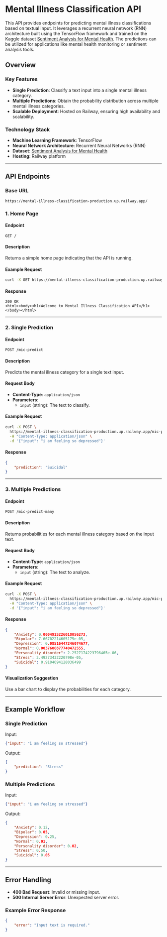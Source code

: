# Mental Illness Classification API

This API provides endpoints for predicting mental illness classifications based on textual input. It leverages a recurrent neural network (RNN) architecture built using the TensorFlow framework and trained on the Kaggle dataset [Sentiment Analysis for Mental Health](https://www.kaggle.com/datasets/suchintikasarkar/sentiment-analysis-for-mental-health). The predictions can be utilized for applications like mental health monitoring or sentiment analysis tools.

## Overview

### Key Features
- **Single Prediction**: Classify a text input into a single mental illness category.
- **Multiple Predictions**: Obtain the probability distribution across multiple mental illness categories.
- **Scalable Deployment**: Hosted on Railway, ensuring high availability and scalability.

### Technology Stack
- **Machine Learning Framework**: TensorFlow
- **Neural Network Architecture**: Recurrent Neural Networks (RNN)
- **Dataset**: [Sentiment Analysis for Mental Health](https://www.kaggle.com/datasets/suchintikasarkar/sentiment-analysis-for-mental-health)
- **Hosting**: Railway platform

---

## API Endpoints

### Base URL
```
https://mental-illness-classification-production.up.railway.app/
```

### 1. Home Page
#### Endpoint
```
GET /
```
#### Description
Returns a simple home page indicating that the API is running.
#### Example Request
```bash
curl -X GET https://mental-illness-classification-production.up.railway.app/
```
#### Response
```
200 OK
<html><body><h1>Welcome to Mental Illness Classification API</h1></body></html>
```

---

### 2. Single Prediction
#### Endpoint
```
POST /mic-predict
```
#### Description
Predicts the mental illness category for a single text input.
#### Request Body
- **Content-Type**: `application/json`
- **Parameters**:
  - `input` (string): The text to classify.
#### Example Request
```bash
curl -X POST \
  https://mental-illness-classification-production.up.railway.app/mic-predict \
  -H "Content-Type: application/json" \
  -d '{"input": "i am feeling so depressed"}'
```
#### Response
```json
{
    "prediction": "Suicidal"
}
```

---

### 3. Multiple Predictions
#### Endpoint
```
POST /mic-predict-many
```
#### Description
Returns probabilities for each mental illness category based on the input text.
#### Request Body
- **Content-Type**: `application/json`
- **Parameters**:
  - `input` (string): The text to analyze.
#### Example Request
```bash
curl -X POST \
  https://mental-illness-classification-production.up.railway.app/mic-predict-many \
  -H "Content-Type: application/json" \
  -d '{"input": "i am feeling so depressed"}'
```
#### Response
```json
{
    "Anxiety": 0.0004915226018056273,
    "Bipolar": 7.66702214605175e-05,
    "Depression": 0.08516447246074677,
    "Normal": 0.0037606877740472555,
    "Personality disorder": 2.2527174223796465e-06,
    "Stress": 3.49273432220798e-05,
    "Suicidal": 0.9104694128036499
}
```
#### Visualization Suggestion
Use a bar chart to display the probabilities for each category.

---

## Example Workflow
### Single Prediction
Input:
```json
{"input": "i am feeling so stressed"}
```
Output:
```json
{
    "prediction": "Stress"
}
```

### Multiple Predictions
Input:
```json
{"input": "i am feeling so stressed"}
```
Output:
```json
{
    "Anxiety": 0.12,
    "Bipolar": 0.05,
    "Depression": 0.25,
    "Normal": 0.01,
    "Personality disorder": 0.02,
    "Stress": 0.50,
    "Suicidal": 0.05
}
```

---

## Error Handling
- **400 Bad Request**: Invalid or missing input.
- **500 Internal Server Error**: Unexpected server error.

### Example Error Response
```json
{
    "error": "Input text is required."
}
```

